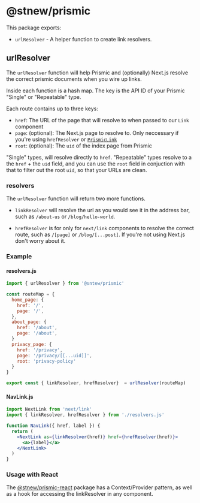 # @stnew/prismic

This package exports:

- `urlResolver` - A helper function to create link resolvers.

## urlResolver

The `urlResolver` function will help Prismic and (optionally) Next.js resolve the correct prismic documents when you wire up links.

Inside each function is a hash map. The key is the API ID of your Prismic "Single" or "Repeatable" type.

Each route contains up to three keys:

- `href`: The URL of the page that will resolve to when passed to our `Link` component
- `page`: (optional): The Next.js page to resolve to. Only neccessary if you're using `hrefResolver` or [`PrismicLink`](/packages/prismic-nextjs)
- `root`: (optional): The `uid` of the index page from Prismic

"Single" types, will resolve directly to `href`. "Repeatable" types resolve to a the `href` + the `uid` field, and you can use the `root` field in conjuction with that to filter out the root `uid`, so that your URLs are clean.

### resolvers

The `urlResolver` function will return two more functions.

- `linkResolver` will resolve the url as you would see it in the address bar, such as `/about-us` or `/blog/hello-world`.

- `hrefResolver` is for only for `next/link` components to resolve the correct route, such as `/[page]` or `/blog/[...post]`. If you're not using Next.js don't worry about it.

### Example

#### resolvers.js

```javascript
import { urlResolver } from '@sntew/prismic'

const routeMap = {
  home_page: {
    href: '/',
    page: '/',
  },
  about_page: {
    href: '/about',
    page: '/about',
  }
  privacy_page: {
    href: '/privacy',
    page: '/privacy/[[...uid]]',
    root: 'privacy-policy'
  }
}

export const { linkResolver, hrefResolver}  = urlResolver(routeMap)
```

#### NavLink.js

```jsx
import NextLink from 'next/link'
import { linkResolver, hrefResolver } from './resolvers.js'

function NavLink({ href, label }) {
  return (
    <NextLink as={linkResolver(href)} href={hrefResolver(href)}>
      <a>{label}</a>
    </NextLink>
  )
}
```

### Usage with React

The [@stnew/prismic-react](/packages/prismic-react) package has a Context/Provider pattern, as well as a hook for accessing the linkResolver in any component.
